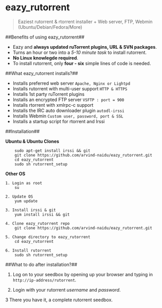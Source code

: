 eazy_rutorrent
==============

>	Eaziest rutorrent & rtorrent installer + Web server, FTP, Webmin (Ubuntu/Debian/Fedora/More)

##Benefits of using eazy_rutorrent##

-	Eazy and **always updated ruTorrent plugins, URL & SVN packages**.
-	Turns an hour or two into a *5-10 minute task* to install rutorrent.
-	**No Linux knowlegde required**.
-	To install rutorrent, only **four - six** simple lines of code is needed. 

##What eazy_rutorrent installs?##

-	Installs preferred web server `Apache, Nginx or Lightpd`
-	Installs rutorrent with multi-user support `HTTP & HTTPS`
-	Installs 1st party ruTorrent plugins 
-	Installs an encrypted FTP server `VSFTP : port = 900`
-	Installs rtorrent with xmlrpc-c support
-	Installs the IRC auto downloader plugin `autodl-irssi`
-	Installs Webmin `Custom user, password, port & SSL`
-	Installs a startup script for rtorrent and Irssi

##Installation##

**Ubuntu & Ubuntu Clones**

		sudo apt-get install irssi && git
		git clone https://github.com/arvind-naidu/eazy_rutorrent.git
		cd eazy_rutorrent
		sudo sh rutorrent_setup

**Other OS**
		
	1. Login as root	
		su

	2. Update OS
		yum update

	3. Install irssi & git
		yum install irssi && git

	4. Clone eazy_rutorrent repo
		git clone https://github.com/arvind-naidu/eazy_rutorrent.git

	5. Change directory to eazy_rutorrent
		cd eazy_rutorrent

	6. Install rutorrent
		sudo sh rutorrent_setup

##What to do after installation?##

1.	Log on to your seedbox by opening up your browser and typing in `http://ip-address/rutorrent`.

2.	Login with your rutorrent *username* and *password*.

3	 There you have it, a complete rutorrent seedbox.
	
